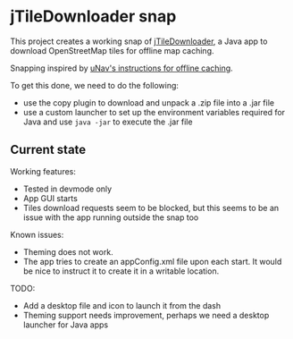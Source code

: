 # jTileDownloader snap

This project creates a working snap of
[jTileDownloader](http://wiki.openstreetmap.org/wiki/JTileDownloader), a Java
app to download OpenStreetMap tiles for offline map caching.

Snapping inspired by [uNav's instructions for offline
caching](https://unav-go.github.io/offline/).

To get this done, we need to do the following:
 - use the copy plugin to download and unpack a .zip file into a .jar file
 - use a custom launcher to set up the environment variables required for
   Java and use `java -jar` to execute the .jar file

## Current state

Working features:
 - Tested in devmode only
 - App GUI starts
 - Tiles download requests seem to be blocked, but this seems to be an issue
   with the app running outside the snap too

Known issues:
 - Theming does not work.
 - The app tries to create an appConfig.xml file upon each start. It would be
   nice to instruct it to create it in a writable location.

TODO:
 - Add a desktop file and icon to launch it from the dash
 - Theming support needs improvement, perhaps we need a
   desktop launcher for Java apps
 

